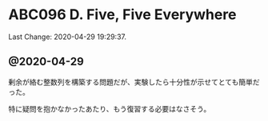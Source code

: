 # ABC096 D. Five, Five Everywhere

Last Change: 2020-04-29 19:29:37.

## @2020-04-29

剰余が絡む整数列を構築する問題だが、実験したら十分性が示せてとても簡単だった。

特に疑問を抱かなかったあたり、もう復習する必要はなさそう。

